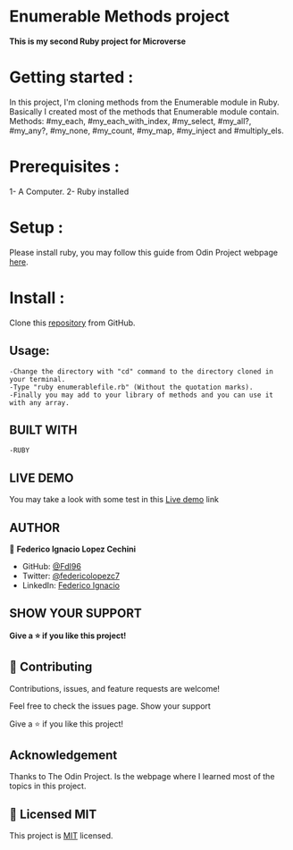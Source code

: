 # Enumerable Methods project

**This is my second Ruby project for Microverse**

# Getting started :

In this project, I'm cloning methods from the Enumerable module in Ruby. Basically I created most of the methods that Enumerable module contain.
Methods: #my_each, #my_each_with_index, #my_select, #my_all?, #my_any?, #my_none, #my_count, #my_map, #my_inject and #multiply_els.

# Prerequisites :

1- A Computer.
2- Ruby installed

# Setup :

Please install ruby, you may follow this guide from Odin Project webpage [here](https://www.theodinproject.com/courses/ruby-programming/lessons/installing-ruby-ruby-programming).

# Install :

Clone this [repository](https://github.com/FdI96/Project-2-Enumerable-Methods/tree/Features) from GitHub.

## Usage:

    -Change the directory with "cd" command to the directory cloned in your terminal.
    -Type "ruby enumerablefile.rb" (Without the quotation marks).
    -Finally you may add to your library of methods and you can use it with any array.

## BUILT WITH

    -RUBY

## LIVE DEMO

You may take a look with some test in this [Live demo](https://repl.it/@FdI96/BewitchedTurbulentMuse#main.rb) link

## AUTHOR

👤 **Federico Ignacio Lopez Cechini**

- GitHub: [@FdI96](https://github.com/FdI96)
- Twitter: [@federicolopezc7 ](https://twitter.com/federicolopezc7)
- LinkedIn: [Federico Ignacio](https://www.linkedin.com/in/federico-ignacio-3285411a4/)

## SHOW YOUR SUPPORT

**Give a ⭐️ if you like this project!**

## 🤝 Contributing

Contributions, issues, and feature requests are welcome!

Feel free to check the issues page. Show your support

Give a ⭐️ if you like this project!

## Acknowledgement

Thanks to The Odin Project. Is the webpage where I learned most of the topics in this project.

## 📝 Licensed MIT

This project is [MIT](https://github.com/FdI96/Project-2-Enumerable-Methods/blob/Features/LICENSE) licensed.
